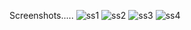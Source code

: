 Screenshots.....
![ss1](https://user-images.githubusercontent.com/108536566/221372830-5eb2ea28-7656-45b7-86b0-f31eb553e9d7.png)
![ss2](https://user-images.githubusercontent.com/108536566/221372836-20c09a8e-2ec2-4f44-b7c6-dedcb2dd688b.png)
![ss3](https://user-images.githubusercontent.com/108536566/221372839-656e4c24-74ae-4f72-a5fd-bde5de59f7f4.png)
![ss4](https://user-images.githubusercontent.com/108536566/221372840-5883aeae-a9f9-4bd3-95ef-da7fe44c6800.png)
